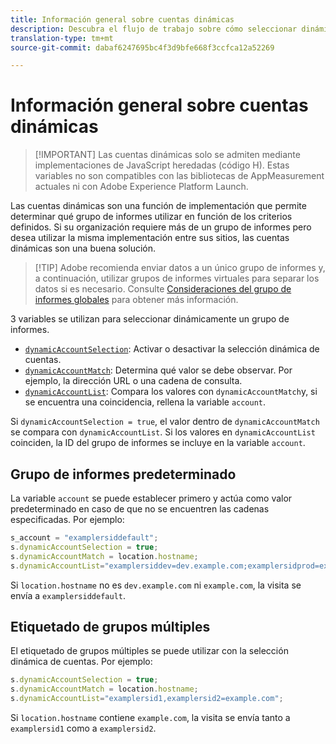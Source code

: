 ```yaml
---
title: Información general sobre cuentas dinámicas
description: Descubra el flujo de trabajo sobre cómo seleccionar dinámicamente un grupo de informes con el código H.
translation-type: tm+mt
source-git-commit: dabaf6247695bc4f3d9bfe668f3ccfca12a52269

---
```



# Información general sobre cuentas dinámicas

>[!IMPORTANT] Las cuentas dinámicas solo se admiten mediante implementaciones de JavaScript heredadas (código H). Estas variables no son compatibles con las bibliotecas de AppMeasurement actuales ni con Adobe Experience Platform Launch.

Las cuentas dinámicas son una función de implementación que permite determinar qué grupo de informes utilizar en función de los criterios definidos. Si su organización requiere más de un grupo de informes pero desea utilizar la misma implementación entre sus sitios, las cuentas dinámicas son una buena solución.

>[!TIP] Adobe recomienda enviar datos a un único grupo de informes y, a continuación, utilizar grupos de informes virtuales para separar los datos si es necesario. Consulte [Consideraciones del grupo de informes globales](../../../prepare/global-rs.md) para obtener más información.

3 variables se utilizan para seleccionar dinámicamente un grupo de informes.

* [`dynamicAccountSelection`](dynamicaccountselection.md): Activar o desactivar la selección dinámica de cuentas.
* [`dynamicAccountMatch`](dynamicaccountmatch.md): Determina qué valor se debe observar. Por ejemplo, la dirección URL o una cadena de consulta.
* [`dynamicAccountList`](dynamicaccountlist.md): Compara los valores con `dynamicAccountMatch`y, si se encuentra una coincidencia, rellena la variable `account`.

Si `dynamicAccountSelection = true`, el valor dentro de `dynamicAccountMatch` se compara con `dynamicAccountList`. Si los valores en `dynamicAccountList` coinciden, la ID del grupo de informes se incluye en la variable `account`.

## Grupo de informes predeterminado

La variable `account` se puede establecer primero y actúa como valor predeterminado en caso de que no se encuentren las cadenas especificadas. Por ejemplo:

```javascript
s_account = "examplersiddefault";
s.dynamicAccountSelection = true;
s.dynamicAccountMatch = location.hostname;
s.dynamicAccountList="examplersiddev=dev.example.com;examplersidprod=example.com";
```

Si `location.hostname` no es `dev.example.com` ni `example.com`, la visita se envía a `examplersiddefault`.

## Etiquetado de grupos múltiples

El etiquetado de grupos múltiples se puede utilizar con la selección dinámica de cuentas. Por ejemplo:

```js
s.dynamicAccountSelection = true;
s.dynamicAccountMatch = location.hostname;
s.dynamicAccountList="examplersid1,examplersid2=example.com";
```

Si `location.hostname` contiene `example.com`, la visita se envía tanto a `examplersid1` como a `examplersid2`.
